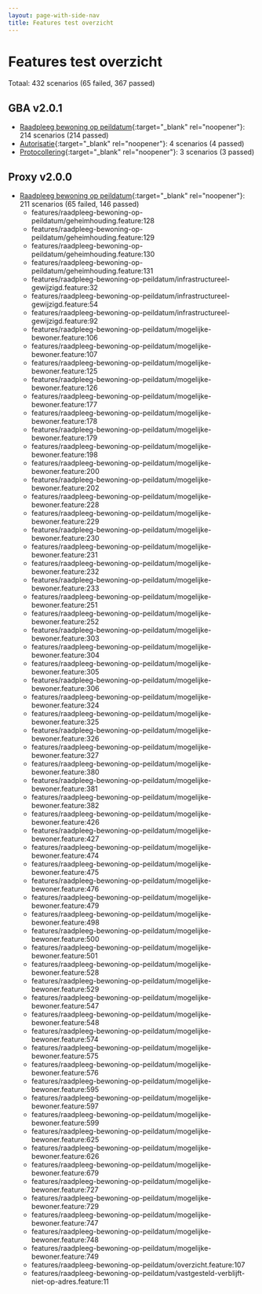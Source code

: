 ```yaml
---
layout: page-with-side-nav
title: Features test overzicht
---
```

# Features test overzicht

Totaal: 432 scenarios (65 failed, 367 passed)

## GBA v2.0.1

- [Raadpleeg bewoning op peildatum](./test-report-raadpleeg-bewoning-op-peildatum-gba.html){:target="_blank" rel="noopener"}: 214 scenarios (214 passed)
- [Autorisatie](./test-report-autorisatie-gba.html){:target="_blank" rel="noopener"}: 4 scenarios (4 passed)
- [Protocollering](./test-report-protocollering-gba.html){:target="_blank" rel="noopener"}: 3 scenarios (3 passed)


## Proxy v2.0.0

- [Raadpleeg bewoning op peildatum](./test-report-raadpleeg-bewoning-op-peildatum.html){:target="_blank" rel="noopener"}: 211 scenarios (65 failed, 146 passed)
    - features/raadpleeg-bewoning-op-peildatum/geheimhouding.feature:128
    - features/raadpleeg-bewoning-op-peildatum/geheimhouding.feature:129
    - features/raadpleeg-bewoning-op-peildatum/geheimhouding.feature:130
    - features/raadpleeg-bewoning-op-peildatum/geheimhouding.feature:131
    - features/raadpleeg-bewoning-op-peildatum/infrastructureel-gewijzigd.feature:32
    - features/raadpleeg-bewoning-op-peildatum/infrastructureel-gewijzigd.feature:54
    - features/raadpleeg-bewoning-op-peildatum/infrastructureel-gewijzigd.feature:92
    - features/raadpleeg-bewoning-op-peildatum/mogelijke-bewoner.feature:106
    - features/raadpleeg-bewoning-op-peildatum/mogelijke-bewoner.feature:107
    - features/raadpleeg-bewoning-op-peildatum/mogelijke-bewoner.feature:125
    - features/raadpleeg-bewoning-op-peildatum/mogelijke-bewoner.feature:126
    - features/raadpleeg-bewoning-op-peildatum/mogelijke-bewoner.feature:177
    - features/raadpleeg-bewoning-op-peildatum/mogelijke-bewoner.feature:178
    - features/raadpleeg-bewoning-op-peildatum/mogelijke-bewoner.feature:179
    - features/raadpleeg-bewoning-op-peildatum/mogelijke-bewoner.feature:198
    - features/raadpleeg-bewoning-op-peildatum/mogelijke-bewoner.feature:200
    - features/raadpleeg-bewoning-op-peildatum/mogelijke-bewoner.feature:202
    - features/raadpleeg-bewoning-op-peildatum/mogelijke-bewoner.feature:228
    - features/raadpleeg-bewoning-op-peildatum/mogelijke-bewoner.feature:229
    - features/raadpleeg-bewoning-op-peildatum/mogelijke-bewoner.feature:230
    - features/raadpleeg-bewoning-op-peildatum/mogelijke-bewoner.feature:231
    - features/raadpleeg-bewoning-op-peildatum/mogelijke-bewoner.feature:232
    - features/raadpleeg-bewoning-op-peildatum/mogelijke-bewoner.feature:233
    - features/raadpleeg-bewoning-op-peildatum/mogelijke-bewoner.feature:251
    - features/raadpleeg-bewoning-op-peildatum/mogelijke-bewoner.feature:252
    - features/raadpleeg-bewoning-op-peildatum/mogelijke-bewoner.feature:303
    - features/raadpleeg-bewoning-op-peildatum/mogelijke-bewoner.feature:304
    - features/raadpleeg-bewoning-op-peildatum/mogelijke-bewoner.feature:305
    - features/raadpleeg-bewoning-op-peildatum/mogelijke-bewoner.feature:306
    - features/raadpleeg-bewoning-op-peildatum/mogelijke-bewoner.feature:324
    - features/raadpleeg-bewoning-op-peildatum/mogelijke-bewoner.feature:325
    - features/raadpleeg-bewoning-op-peildatum/mogelijke-bewoner.feature:326
    - features/raadpleeg-bewoning-op-peildatum/mogelijke-bewoner.feature:327
    - features/raadpleeg-bewoning-op-peildatum/mogelijke-bewoner.feature:380
    - features/raadpleeg-bewoning-op-peildatum/mogelijke-bewoner.feature:381
    - features/raadpleeg-bewoning-op-peildatum/mogelijke-bewoner.feature:382
    - features/raadpleeg-bewoning-op-peildatum/mogelijke-bewoner.feature:426
    - features/raadpleeg-bewoning-op-peildatum/mogelijke-bewoner.feature:427
    - features/raadpleeg-bewoning-op-peildatum/mogelijke-bewoner.feature:474
    - features/raadpleeg-bewoning-op-peildatum/mogelijke-bewoner.feature:475
    - features/raadpleeg-bewoning-op-peildatum/mogelijke-bewoner.feature:476
    - features/raadpleeg-bewoning-op-peildatum/mogelijke-bewoner.feature:479
    - features/raadpleeg-bewoning-op-peildatum/mogelijke-bewoner.feature:498
    - features/raadpleeg-bewoning-op-peildatum/mogelijke-bewoner.feature:500
    - features/raadpleeg-bewoning-op-peildatum/mogelijke-bewoner.feature:501
    - features/raadpleeg-bewoning-op-peildatum/mogelijke-bewoner.feature:528
    - features/raadpleeg-bewoning-op-peildatum/mogelijke-bewoner.feature:529
    - features/raadpleeg-bewoning-op-peildatum/mogelijke-bewoner.feature:547
    - features/raadpleeg-bewoning-op-peildatum/mogelijke-bewoner.feature:548
    - features/raadpleeg-bewoning-op-peildatum/mogelijke-bewoner.feature:574
    - features/raadpleeg-bewoning-op-peildatum/mogelijke-bewoner.feature:575
    - features/raadpleeg-bewoning-op-peildatum/mogelijke-bewoner.feature:576
    - features/raadpleeg-bewoning-op-peildatum/mogelijke-bewoner.feature:595
    - features/raadpleeg-bewoning-op-peildatum/mogelijke-bewoner.feature:597
    - features/raadpleeg-bewoning-op-peildatum/mogelijke-bewoner.feature:599
    - features/raadpleeg-bewoning-op-peildatum/mogelijke-bewoner.feature:625
    - features/raadpleeg-bewoning-op-peildatum/mogelijke-bewoner.feature:626
    - features/raadpleeg-bewoning-op-peildatum/mogelijke-bewoner.feature:679
    - features/raadpleeg-bewoning-op-peildatum/mogelijke-bewoner.feature:727
    - features/raadpleeg-bewoning-op-peildatum/mogelijke-bewoner.feature:729
    - features/raadpleeg-bewoning-op-peildatum/mogelijke-bewoner.feature:747
    - features/raadpleeg-bewoning-op-peildatum/mogelijke-bewoner.feature:748
    - features/raadpleeg-bewoning-op-peildatum/mogelijke-bewoner.feature:749
    - features/raadpleeg-bewoning-op-peildatum/overzicht.feature:107
    - features/raadpleeg-bewoning-op-peildatum/vastgesteld-verblijft-niet-op-adres.feature:11
